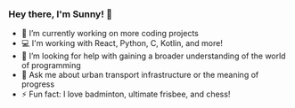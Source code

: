 ### Hey there, I'm Sunny! 👋

- 🔭 I’m currently working on more coding projects
- 💻 I'm working with React, Python, C, Kotlin, and more!
- 🤔 I’m looking for help with gaining a broader understanding of the world of programming
- 💬 Ask me about urban transport infrastructure or the meaning of progress
- ⚡ Fun fact: I love badminton, ultimate frisbee, and chess!
